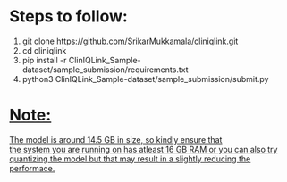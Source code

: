 # Steps to follow:
1) git clone https://github.com/SrikarMukkamala/cliniqlink.git <br> 
2) cd cliniqlink <br>
3) pip install -r ClinIQLink_Sample-dataset/sample_submission/requirements.txt <br>
4) python3 ClinIQLink_Sample-dataset/sample_submission/submit.py <br>

# <u>Note<u>: 
The model is around 14.5 GB in size, so kindly ensure that <br>
the system you are running on has atleast 16 GB RAM or you can also try <br>
quantizing the model but that may result in a slightly reducing the performace.

